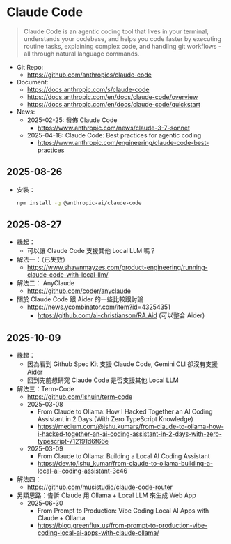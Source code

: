 # Claude Code

> Claude Code is an agentic coding tool that lives in your terminal, understands your codebase, and helps you code faster by executing routine tasks, explaining complex code, and handling git workflows - all through natural language commands.

- Git Repo:
  - https://github.com/anthropics/claude-code
- Document:
  - https://docs.anthropic.com/s/claude-code
  - https://docs.anthropic.com/en/docs/claude-code/overview
  - https://docs.anthropic.com/en/docs/claude-code/quickstart
- News:
  - 2025-02-25: 發佈 Claude Code
    - https://www.anthropic.com/news/claude-3-7-sonnet
  - 2025-04-18: Claude Code: Best practices for agentic coding
    - https://www.anthropic.com/engineering/claude-code-best-practices

## 2025-08-26

- 安裝：
  ```bash
  npm install -g @anthropic-ai/claude-code
  ```

## 2025-08-27

- 緣起：
  - 可以讓 Claude Code 支援其他 Local LLM 嗎？
- 解法一：（已失效）
  - https://www.shawnmayzes.com/product-engineering/running-claude-code-with-local-llm/
- 解法二： AnyClaude
  - https://github.com/coder/anyclaude
- 關於 Claude Code 跟 Aider 的一些比較跟討論
  - https://news.ycombinator.com/item?id=43254351
    - https://github.com/ai-christianson/RA.Aid (可以整合 Aider)

## 2025-10-09

- 緣起：
  - 因為看到 Github Spec Kit 支援 Claude Code, Gemini CLI 卻沒有支援 Aider
  - 回到先前想研究 Claude Code 是否支援其他 Local LLM
- 解法三：Term-Code
  - https://github.com/Ishuin/term-code 
  - 2025-03-08
    - From Claude to Ollama: How I Hacked Together an AI Coding Assistant in 2 Days (With Zero TypeScript Knowledge)
    - https://medium.com/@ishu.kumars/from-claude-to-ollama-how-i-hacked-together-an-ai-coding-assistant-in-2-days-with-zero-typescript-712191d6f66e
  - 2025-03-09
    - From Claude to Ollama: Building a Local AI Coding Assistant
    - https://dev.to/ishu_kumar/from-claude-to-ollama-building-a-local-ai-coding-assistant-3c46
- 解法四：
  - https://github.com/musistudio/claude-code-router
- 另類思路：告訴 Claude 用 Ollama + Local LLM 來生成 Web App
  - 2025-06-30
    - From Prompt to Production: Vibe Coding Local AI Apps with Claude + Ollama
    - https://blog.greenflux.us/from-prompt-to-production-vibe-coding-local-ai-apps-with-claude-ollama/